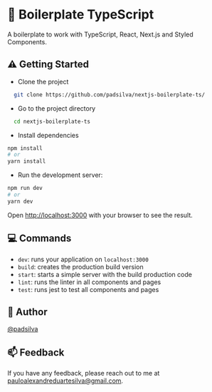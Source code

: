 # :book: Boilerplate TypeScript

A boilerplate to work with TypeScript, React, Next.js and Styled Components.

## :warning: Getting Started

- Clone the project

```bash
  git clone https://github.com/padsilva/nextjs-boilerplate-ts/
```

- Go to the project directory

```bash
  cd nextjs-boilerplate-ts
```

- Install dependencies

```bash
npm install
# or
yarn install
```

- Run the development server:

```bash
npm run dev
# or
yarn dev
```

Open [http://localhost:3000](http://localhost:3000) with your browser to see the result.

## :computer: Commands

- `dev`: runs your application on `localhost:3000`
- `build`: creates the production build version
- `start`: starts a simple server with the build production code
- `lint`: runs the linter in all components and pages
- `test`: runs jest to test all components and pages

## :construction_worker: Author

[@padsilva](https://www.github.com/padsilva)

## :mailbox: Feedback

If you have any feedback, please reach out to me at pauloalexandreduartesilva@gmail.com.

